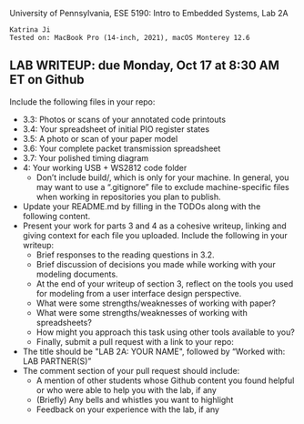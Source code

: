 University of Pennsylvania, ESE 5190: Intro to Embedded Systems, Lab 2A

    Katrina Ji
    Tested on: MacBook Pro (14-inch, 2021), macOS Monterey 12.6

## LAB WRITEUP: due Monday, Oct 17 at 8:30 AM ET on Github
Include the following files in your repo:
- 3.3: Photos or scans of your annotated code printouts 
- 3.4: Your spreadsheet of initial PIO register states
- 3.5: A photo or scan of your paper model
- 3.6: Your complete packet transmission spreadsheet 
- 3.7: Your polished timing diagram
- 4: Your working USB + WS2812 code folder
  - Don’t include build/, which is only for your machine. In general, you may want to use a “.gitignore” file to exclude machine-specific files when working in repositories you plan to publish.
- Update your README.md by filling in the TODOs along with the following content.
- Present your work for parts 3 and 4 as a cohesive writeup, linking and giving context for each file you uploaded. Include the following in your writeup:
  - Brief responses to the reading questions in 3.2.
  - Brief discussion of decisions you made while working with your modeling documents.
  - At the end of your writeup of section 3, reflect on the tools you used for modeling from a user interface design perspective.
  - What were some strengths/weaknesses of working with paper?
  - What were some strengths/weaknesses of working with spreadsheets?
  - How might you approach this task using other tools available to you?
  - Finally, submit a pull request with a link to your repo:
- The title should be "LAB 2A: YOUR NAME", followed by “Worked with: LAB PARTNER(S)”
- The comment section of your pull request should
include:
  - A mention of other students whose Github content you found helpful or who were able to help you with the lab, if any
  - (Briefly) Any bells and whistles you want to highlight
  - Feedback on your experience with the lab, if any
